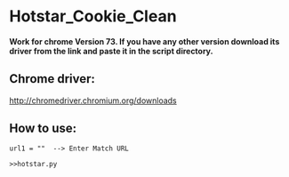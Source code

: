 # Hotstar_Cookie_Clean

#### Work for chrome Version 73. If you have any other version download its driver from the link and paste it in the script directory.

## Chrome driver:
http://chromedriver.chromium.org/downloads

## How to use:
```
url1 = ""  --> Enter Match URL
```

```
>>hotstar.py
```
